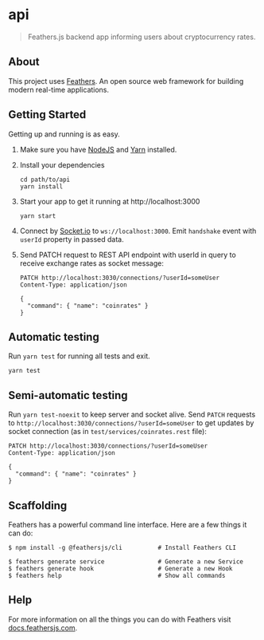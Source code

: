 # api

> Feathers.js backend app informing users about cryptocurrency rates.

## About

This project uses [Feathers](http://feathersjs.com). An open source web framework for building modern real-time applications.

## Getting Started

Getting up and running is as easy.

1. Make sure you have [NodeJS](https://nodejs.org/) and [Yarn](https://yarnpkg.com) installed.
2. Install your dependencies

    ```
    cd path/to/api
    yarn install
    ```

3. Start your app to get it running at http://localhost:3000

    ```
    yarn start
    ```
4. Connect by [Socket.io](https://socket.io/) to `ws://localhost:3000`. Emit `handshake` event with `userId` property in passed data.

5. Send PATCH request to REST API endpoint with userId in  query to receive exchange rates as socket message:

    ```
    PATCH http://localhost:3030/connections/?userId=someUser
    Content-Type: application/json

    {
      "command": { "name": "coinrates" }
    }
    ```

## Automatic testing

Run `yarn test` for running all tests and exit.

    yarn test


## Semi-automatic testing
Run `yarn test-noexit` to keep server and socket alive. Send `PATCH` requests to `http://localhost:3030/connections/?userId=someUser` to get updates by socket connection (as in `test/services/coinrates.rest` file):


    PATCH http://localhost:3030/connections/?userId=someUser
    Content-Type: application/json

    {
      "command": { "name": "coinrates" }
    }


## Scaffolding

Feathers has a powerful command line interface. Here are a few things it can do:

```
$ npm install -g @feathersjs/cli          # Install Feathers CLI

$ feathers generate service               # Generate a new Service
$ feathers generate hook                  # Generate a new Hook
$ feathers help                           # Show all commands
```

## Help

For more information on all the things you can do with Feathers visit [docs.feathersjs.com](http://docs.feathersjs.com).
